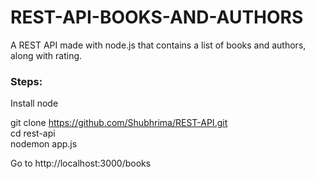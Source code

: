 # REST-API-BOOKS-AND-AUTHORS
A REST API made with node.js that contains a list of books and authors, along with rating.

### Steps:
Install node <br>


git clone https://github.com/Shubhrima/REST-API.git  <br>
cd rest-api  <br>
nodemon app.js <br>


Go to http://localhost:3000/books
